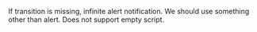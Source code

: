 If transition is missing, infinite alert notification.
We should use something other than alert. 
Does not support empty script.
